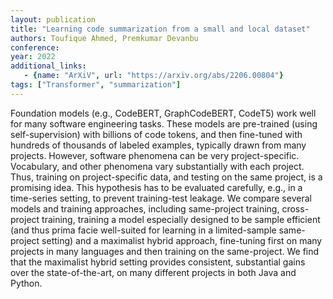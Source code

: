 ```yaml
---
layout: publication
title: "Learning code summarization from a small and local dataset"
authors: Toufique Ahmed, Premkumar Devanbu
conference:
year: 2022
additional_links:
   - {name: "ArXiV", url: "https://arxiv.org/abs/2206.00804"}
tags: ["Transformer", "summarization"]
---
```

Foundation models (e.g., CodeBERT, GraphCodeBERT, CodeT5) work well for many software engineering tasks. These models are pre-trained (using self-supervision) with billions of code tokens, and then fine-tuned with hundreds of thousands of labeled examples, typically drawn from many projects. However, software phenomena can be very project-specific. Vocabulary, and other phenomena vary substantially with each project. Thus, training on project-specific data, and testing on the same project, is a promising idea. This hypothesis has to be evaluated carefully, e.g., in a time-series setting, to prevent training-test leakage. We compare several models and training approaches, including same-project training, cross-project training, training a model especially designed to be sample efficient (and thus prima facie well-suited for learning in a limited-sample same-project setting) and a maximalist hybrid approach, fine-tuning first on many projects in many languages and then training on the same-project. We find that the maximalist hybrid setting provides consistent, substantial gains over the state-of-the-art, on many different projects in both Java and Python.
